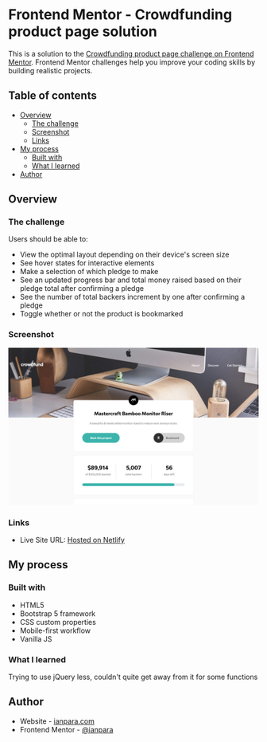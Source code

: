 # Frontend Mentor - Crowdfunding product page solution

This is a solution to the [Crowdfunding product page challenge on Frontend Mentor](https://www.frontendmentor.io/challenges/crowdfunding-product-page-7uvcZe7ZR). 
Frontend Mentor challenges help you improve your coding skills by building realistic projects. 

## Table of contents

- [Overview](#overview)
  - [The challenge](#the-challenge)
  - [Screenshot](#screenshot)
  - [Links](#links)
- [My process](#my-process)
  - [Built with](#built-with)
  - [What I learned](#what-i-learned)
- [Author](#author)

## Overview

### The challenge

Users should be able to:

- View the optimal layout depending on their device's screen size
- See hover states for interactive elements
- Make a selection of which pledge to make
- See an updated progress bar and total money raised based on their pledge total after confirming a pledge
- See the number of total backers increment by one after confirming a pledge
- Toggle whether or not the product is bookmarked

### Screenshot

![](./crowdfund-desktop.png)

### Links

- Live Site URL: [Hosted on Netlify](https://wonderful-goldberg-df9363.netlify.app/)

## My process

### Built with

- HTML5 
- Bootstrap 5 framework
- CSS custom properties
- Mobile-first workflow
- Vanilla JS

### What I learned

Trying to use jQuery less, couldn't quite get away from it for some functions

## Author

- Website - [ianpara.com](https://ianpara.com)
- Frontend Mentor - [@ianpara](https://www.frontendmentor.io/profile/ianpara)
